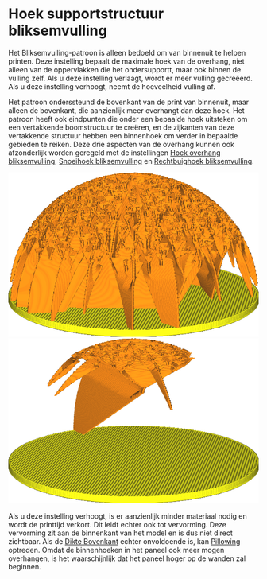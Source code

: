 Hoek supportstructuur bliksemvulling
====
Het Bliksemvulling-patroon is alleen bedoeld om van binnenuit te helpen printen. Deze instelling bepaalt de maximale hoek van de overhang, niet alleen van de oppervlakken die het ondersupportt, maar ook binnen de vulling zelf. Als u deze instelling verlaagt, wordt er meer vulling gecreëerd. Als u deze instelling verhoogt, neemt de hoeveelheid vulling af.

Het patroon onderssteund de bovenkant van de print van binnenuit, maar alleen de bovenkant, die aanzienlijk meer overhangt dan deze hoek. Het patroon heeft ook eindpunten die onder een bepaalde hoek uitsteken om een ​​vertakkende boomstructuur te creëren, en de zijkanten van deze vertakkende structuur hebben een binnenhoek om verder in bepaalde gebieden te reiken. Deze drie aspecten van de overhang kunnen ook afzonderlijk worden geregeld met de instellingen [Hoek overhang bliksemvulling](lightning_infill_overhang_angle.md), [Snoeihoek bliksemvulling](lightning_infill_prune_angle.md) en [Rechtbuighoek bliksemvulling](lightning_infill_straightening_angle.md).

<!--screenshot {
"image_path": "lightning_infill_support_angle_30.png",
"modellen": [{"script": "half_sphere.scad"}],
"camerapositie": [130, 87, 47],
"instellingen": {
    "infill_pattern": "bliksem",
    "wall_line_count": 0,
    "top_lagen": 0,
    "lightning_infill_support_angle": 30
},
"kleuren": 64
}-->
<!--screenshot {
"image_path": "lightning_infill_support_angle_60.png",
"modellen": [{"script": "half_sphere.scad"}],
"camerapositie": [130, 87, 47],
"instellingen": {
    "infill_pattern": "bliksem",
    "wall_line_count": 0,
    "top_lagen": 0,
    "lightning_infill_support_angle": 60
},
"kleuren": 64
}-->
![Bij een kleine overhanghoek is veel support nodig](../../../articles/images/lightning_infill_support_angle_30.png)
![Steile overhangen zijn toegestaan ​​met een hoge overhanghoek](../../../articles/images/lightning_infill_support_angle_60.png)

Als u deze instelling verhoogt, is er aanzienlijk minder materiaal nodig en wordt de printtijd verkort. Dit leidt echter ook tot vervorming. Deze vervorming zit aan de binnenkant van het model en is dus niet direct zichtbaar. Als de [Dikte Bovenkant](../top_bottom/top_thickness.md) echter onvoldoende is, kan [Pillowing](../troubleshooting/pillowing.md) optreden. Omdat de binnenhoeken in het paneel ook meer mogen overhangen, is het waarschijnlijk dat het paneel hoger op de wanden zal beginnen.